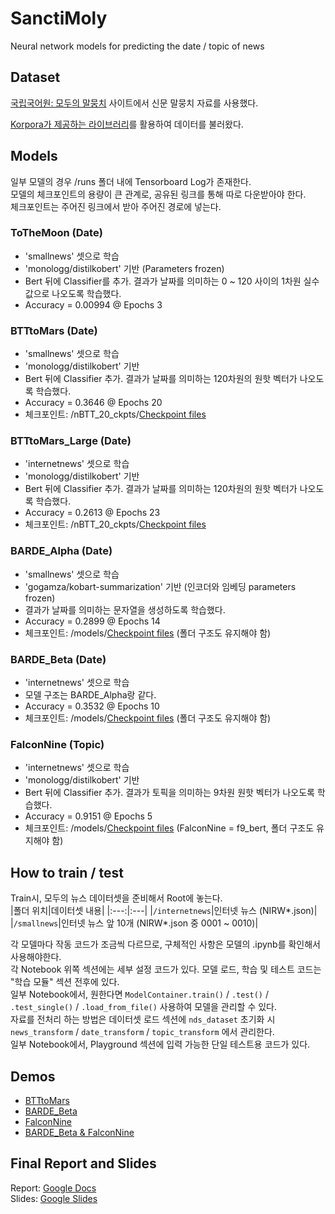 # SanctiMoly
Neural network models for predicting the date / topic of news

## Dataset
[국립국어원: 모두의 말뭉치](https://corpus.korean.go.kr/) 사이트에서 신문 말뭉치 자료를 사용했다.

[Korpora가 제공하는 라이브러리](https://ko-nlp.github.io/Korpora/)를 활용하여 데이터를 불러왔다.

## Models
일부 모델의 경우 /runs 폴더 내에 Tensorboard Log가 존재한다.  
모델의 체크포인트의 용량이 큰 관계로, 공유된 링크를 통해 따로 다운받아야 한다.  
체크포인트는 주어진 링크에서 받아 주어진 경로에 넣는다.

### ToTheMoon (Date)
* 'smallnews' 셋으로 학습
* 'monologg/distilkobert' 기반 (Parameters frozen)
* Bert 뒤에 Classifier를 추가. 결과가 날짜를 의미하는 0 ~ 120 사이의 1차원 실수 값으로 나오도록 학습했다.
* Accuracy = 0.00994 @ Epochs 3

### BTTtoMars (Date)
* 'smallnews' 셋으로 학습
* 'monologg/distilkobert' 기반
* Bert 뒤에 Classifier 추가. 결과가 날짜를 의미하는 120차원의 원핫 벡터가 나오도록 학습했다.
* Accuracy = 0.3646 @ Epochs 20
* 체크포인트: /nBTT_20_ckpts/[Checkpoint files](https://drive.google.com/drive/folders/1nTLRIxLlKlmalRsgst69UkH0peiu1xxm?usp=sharing)

### BTTtoMars_Large (Date)
* 'internetnews' 셋으로 학습
* 'monologg/distilkobert' 기반
* Bert 뒤에 Classifier 추가. 결과가 날짜를 의미하는 120차원의 원핫 벡터가 나오도록 학습했다.
* Accuracy = 0.2613 @ Epochs 23
* 체크포인트: /nBTT_20_ckpts/[Checkpoint files](https://drive.google.com/drive/folders/1nTLRIxLlKlmalRsgst69UkH0peiu1xxm?usp=sharing)

### BARDE_Alpha (Date)
* 'smallnews' 셋으로 학습
* 'gogamza/kobart-summarization' 기반 (인코더와 임베딩 parameters frozen)
* 결과가 날짜를 의미하는 문자열을 생성하도록 학습했다.
* Accuracy = 0.2899 @ Epochs 14
* 체크포인트: /models/[Checkpoint files](https://drive.google.com/drive/folders/1-0pzqbjlZ9hci2c9J6JVHp5MFENZ97fQ?usp=sharing)
  (폴더 구조도 유지해야 함)

### BARDE_Beta (Date)
* 'internetnews' 셋으로 학습
* 모델 구조는 BARDE_Alpha랑 같다.
* Accuracy = 0.3532 @ Epochs 10
* 체크포인트: /models/[Checkpoint files](https://drive.google.com/drive/folders/1-0pzqbjlZ9hci2c9J6JVHp5MFENZ97fQ?usp=sharing)
  (폴더 구조도 유지해야 함)

### FalconNine (Topic)
* 'internetnews' 셋으로 학습
* 'monologg/distilkobert' 기반
* Bert 뒤에 Classifier 추가. 결과가 토픽을 의미하는 9차원 원핫 벡터가 나오도록 학습했다.
* Accuracy = 0.9151 @ Epochs 5
* 체크포인트: /models/[Checkpoint files](https://drive.google.com/drive/folders/1-0pzqbjlZ9hci2c9J6JVHp5MFENZ97fQ?usp=sharing)
  (FalconNine = f9_bert, 폴더 구조도 유지해야 함)

## How to train / test
Train시, 모두의 뉴스 데이터셋을 준비해서 Root에 놓는다.  
|폴더 위치|데이터셋 내용|
|:---:|:---|
|`/internetnews`|인터넷 뉴스 (NIRW*.json)|
|`/smallnews`|인터넷 뉴스 앞 10개 (NIRW*.json 중 0001 ~ 0010)|

각 모델마다 작동 코드가 조금씩 다르므로, 구체적인 사항은 모델의 .ipynb를 확인해서 사용해야한다.  
각 Notebook 위쪽 섹션에는 세부 설정 코드가 있다. 모델 로드, 학습 및 테스트 코드는 "학습 모듈" 섹션 전후에 있다.  
일부 Notebook에서, 원한다면 `ModelContainer.train()` / `.test()` / `.test_single()` / `.load_from_file()` 사용하여 모델을 관리할 수 있다.  
자료를 전처리 하는 방법은 데이터셋 로드 섹션에 `nds_dataset` 초기화 시 `news_transform` / `date_transform` / `topic_transform` 에서 관리한다.  
일부 Notebook에서, Playground 섹션에 입력 가능한 단일 테스트용 코드가 있다.

## Demos
* [BTTtoMars](https://huggingface.co/spaces/alex6095/SanctiMolyOH_Cpu)
* [BARDE_Beta](https://huggingface.co/spaces/SanctiMoly/SanctiMoly-Bart)
* [FalconNine](https://huggingface.co/spaces/SanctiMoly/SanctiMolyTopic)
* [BARDE_Beta & FalconNine](https://huggingface.co/spaces/SanctiMoly/SanctiMolyDemo1)

## Final Report and Slides
Report: [Google Docs](https://docs.google.com/document/d/1-tK1bAfYEDU2q-fgNrBIrDbuqOnBG9guC3KSMoJgJ9I/edit?usp=sharing)  
Slides: [Google Slides](https://docs.google.com/presentation/d/149G_MRln6ZPB0GeJdo3sY7ejnp1wZFdv2iS2wJM6Zg8/edit?usp=sharing)
